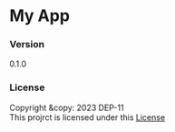 # My App

### Version
0.1.0

### License
Copyright &copy: 2023 DEP-11 <br>
This projrct is licensed under this [License](License.txt)